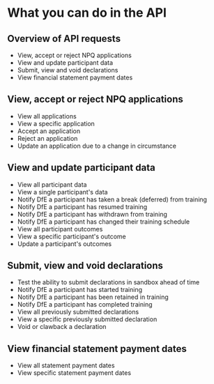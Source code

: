 # What you can do in the API

## Overview of API requests

- View, accept or reject NPQ applications
- View and update participant data
- Submit, view and void declarations
- View financial statement payment dates

## View, accept or reject NPQ applications

- View all applications
- View a specific application
- Accept an application
- Reject an application
- Update an application due to a change in circumstance

## View and update participant data

- View all participant data
- View a single participant's data
- Notify DfE a participant has taken a break (deferred) from training
- Notify DfE a participant has resumed training
- Notify DfE a participant has withdrawn from training
- Notify DfE a participant has changed their training schedule
- View all participant outcomes
- View a specific participant's outcome
- Update a participant's outcomes

## Submit, view and void declarations

- Test the ability to submit declarations in sandbox ahead of time
- Notify DfE a participant has started training
- Notify DfE a participant has been retained in training
- Notify DfE a participant has completed training
- View all previously submitted declarations
- View a specific previously submitted declaration
- Void or clawback a declaration

## View financial statement payment dates

- View all statement payment dates
- View specific statement payment dates


